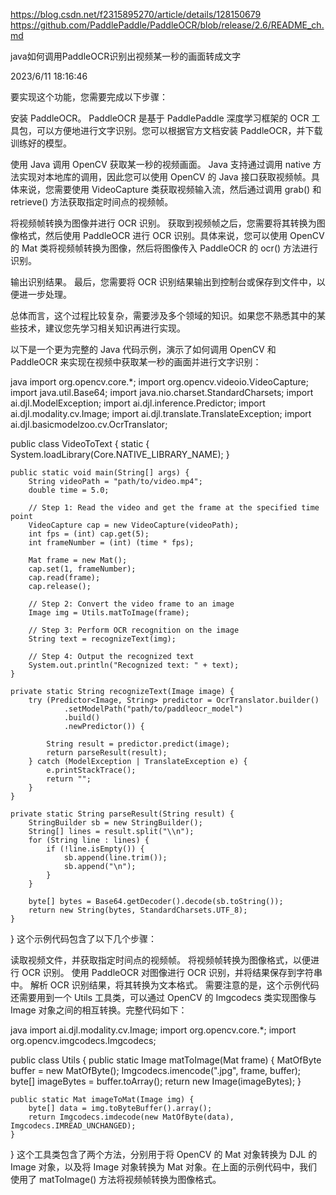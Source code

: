 https://blog.csdn.net/f2315895270/article/details/128150679
https://github.com/PaddlePaddle/PaddleOCR/blob/release/2.6/README_ch.md

java如何调用PaddleOCR识别出视频某一秒的画面转成文字

2023/6/11 18:16:46

要实现这个功能，您需要完成以下步骤：

安装 PaddleOCR。
PaddleOCR 是基于 PaddlePaddle 深度学习框架的 OCR 工具包，可以方便地进行文字识别。您可以根据官方文档安装 PaddleOCR，并下载训练好的模型。

使用 Java 调用 OpenCV 获取某一秒的视频画面。
Java 支持通过调用 native 方法实现对本地库的调用，因此您可以使用 OpenCV 的 Java 接口获取视频帧。具体来说，您需要使用 VideoCapture 类获取视频输入流，然后通过调用 grab() 和 retrieve() 方法获取指定时间点的视频帧。

将视频帧转换为图像并进行 OCR 识别。
获取到视频帧之后，您需要将其转换为图像格式，然后使用 PaddleOCR 进行 OCR 识别。具体来说，您可以使用 OpenCV 的 Mat 类将视频帧转换为图像，然后将图像传入 PaddleOCR 的 ocr() 方法进行识别。

输出识别结果。
最后，您需要将 OCR 识别结果输出到控制台或保存到文件中，以便进一步处理。

总体而言，这个过程比较复杂，需要涉及多个领域的知识。如果您不熟悉其中的某些技术，建议您先学习相关知识再进行实现。

以下是一个更为完整的 Java 代码示例，演示了如何调用 OpenCV 和 PaddleOCR 来实现在视频中获取某一秒的画面并进行文字识别：

java
import org.opencv.core.*;
import org.opencv.videoio.VideoCapture;
import java.util.Base64;
import java.nio.charset.StandardCharsets;
import ai.djl.ModelException;
import ai.djl.inference.Predictor;
import ai.djl.modality.cv.Image;
import ai.djl.translate.TranslateException;
import ai.djl.basicmodelzoo.cv.OcrTranslator;

public class VideoToText {
    static {
        System.loadLibrary(Core.NATIVE_LIBRARY_NAME);
    }

    public static void main(String[] args) {
        String videoPath = "path/to/video.mp4";
        double time = 5.0;

        // Step 1: Read the video and get the frame at the specified time point
        VideoCapture cap = new VideoCapture(videoPath);
        int fps = (int) cap.get(5);
        int frameNumber = (int) (time * fps);

        Mat frame = new Mat();
        cap.set(1, frameNumber);
        cap.read(frame);
        cap.release();

        // Step 2: Convert the video frame to an image
        Image img = Utils.matToImage(frame);

        // Step 3: Perform OCR recognition on the image
        String text = recognizeText(img);

        // Step 4: Output the recognized text
        System.out.println("Recognized text: " + text);
    }

    private static String recognizeText(Image image) {
        try (Predictor<Image, String> predictor = OcrTranslator.builder()
                .setModelPath("path/to/paddleocr_model")
                .build()
                .newPredictor()) {

            String result = predictor.predict(image);
            return parseResult(result);
        } catch (ModelException | TranslateException e) {
            e.printStackTrace();
            return "";
        }
    }

    private static String parseResult(String result) {
        StringBuilder sb = new StringBuilder();
        String[] lines = result.split("\\n");
        for (String line : lines) {
            if (!line.isEmpty()) {
                sb.append(line.trim());
                sb.append("\n");
            }
        }

        byte[] bytes = Base64.getDecoder().decode(sb.toString());
        return new String(bytes, StandardCharsets.UTF_8);
    }
}
这个示例代码包含了以下几个步骤：

读取视频文件，并获取指定时间点的视频帧。
将视频帧转换为图像格式，以便进行 OCR 识别。
使用 PaddleOCR 对图像进行 OCR 识别，并将结果保存到字符串中。
解析 OCR 识别结果，将其转换为文本格式。
需要注意的是，这个示例代码还需要用到一个 Utils 工具类，可以通过 OpenCV 的 Imgcodecs 类实现图像与 Image 对象之间的相互转换。完整代码如下：

java
import ai.djl.modality.cv.Image;
import org.opencv.core.*;
import org.opencv.imgcodecs.Imgcodecs;

public class Utils {
    public static Image matToImage(Mat frame) {
        MatOfByte buffer = new MatOfByte();
        Imgcodecs.imencode(".jpg", frame, buffer);
        byte[] imageBytes = buffer.toArray();
        return new Image(imageBytes);
    }

    public static Mat imageToMat(Image img) {
        byte[] data = img.toByteBuffer().array();
        return Imgcodecs.imdecode(new MatOfByte(data), Imgcodecs.IMREAD_UNCHANGED);
    }
}
这个工具类包含了两个方法，分别用于将 OpenCV 的 Mat 对象转换为 DJL 的 Image 对象，以及将 Image 对象转换为 Mat 对象。在上面的示例代码中，我们使用了 matToImage() 方法将视频帧转换为图像格式。




